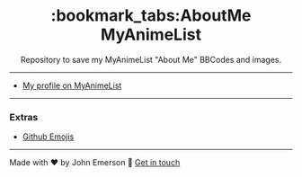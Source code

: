<h1 align="center">:bookmark_tabs:AboutMe MyAnimeList</h1>
<p align="center">Repository to save my MyAnimeList "About Me" BBCodes and images.</p>

---

- [My profile on MyAnimeList](https://myanimelist.net/profile/JohnEmerson1406)

---

### Extras
- [Github Emojis](https://gist.github.com/rxaviers/7360908)

---

Made with ♥ by John Emerson :wave: [Get in touch](https://johnemerson1406.github.io/linktree)
